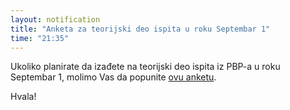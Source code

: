 ```yaml
---
layout: notification
title: "Anketa za teorijski deo ispita u roku Septembar 1"
time: "21:35"
---
```


Ukoliko planirate da izađete na teorijski deo ispita iz PBP-a u roku Septembar 1, molimo Vas da popunite [ovu anketu](https://forms.gle/YNPfERERFUfXtZ7n9).

Hvala!